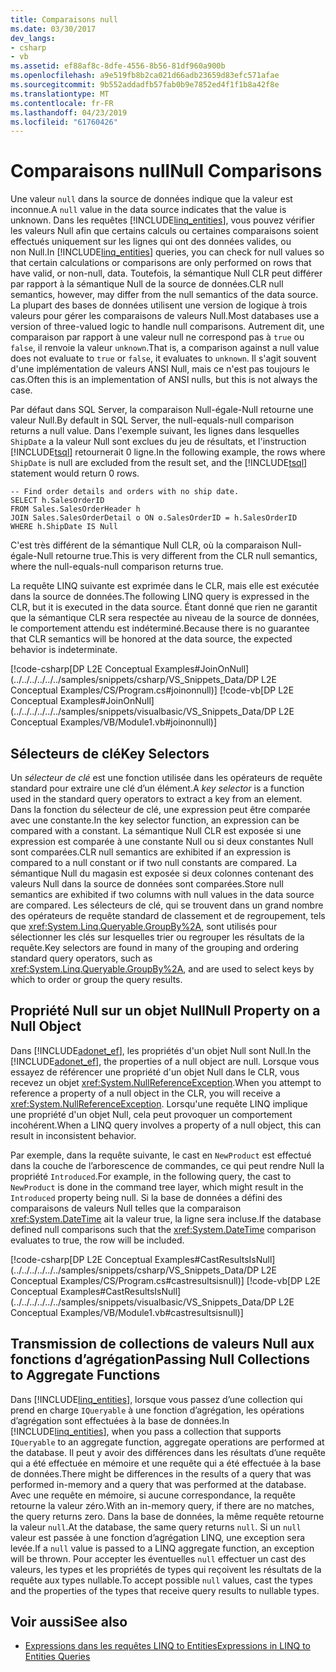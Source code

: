 ```yaml
---
title: Comparaisons null
ms.date: 03/30/2017
dev_langs:
- csharp
- vb
ms.assetid: ef88af8c-8dfe-4556-8b56-81df960a900b
ms.openlocfilehash: a9e519fb8b2ca021d66adb23659d83efc571afae
ms.sourcegitcommit: 9b552addadfb57fab0b9e7852ed4f1f1b8a42f8e
ms.translationtype: MT
ms.contentlocale: fr-FR
ms.lasthandoff: 04/23/2019
ms.locfileid: "61760426"
---
```

# <a name="null-comparisons"></a><span data-ttu-id="df247-102">Comparaisons null</span><span class="sxs-lookup"><span data-stu-id="df247-102">Null Comparisons</span></span>
<span data-ttu-id="df247-103">Une valeur `null` dans la source de données indique que la valeur est inconnue.</span><span class="sxs-lookup"><span data-stu-id="df247-103">A `null` value in the data source indicates that the value is unknown.</span></span> <span data-ttu-id="df247-104">Dans les requêtes [!INCLUDE[linq_entities](../../../../../../includes/linq-entities-md.md)], vous pouvez vérifier les valeurs Null afin que certains calculs ou certaines comparaisons soient effectués uniquement sur les lignes qui ont des données valides, ou non Null.</span><span class="sxs-lookup"><span data-stu-id="df247-104">In [!INCLUDE[linq_entities](../../../../../../includes/linq-entities-md.md)] queries, you can check for null values so that certain calculations or comparisons are only performed on rows that have valid, or non-null, data.</span></span> <span data-ttu-id="df247-105">Toutefois, la sémantique Null CLR peut différer par rapport à la sémantique Null de la source de données.</span><span class="sxs-lookup"><span data-stu-id="df247-105">CLR null semantics, however, may differ from the null semantics of the data source.</span></span> <span data-ttu-id="df247-106">La plupart des bases de données utilisent une version de logique à trois valeurs pour gérer les comparaisons de valeurs Null.</span><span class="sxs-lookup"><span data-stu-id="df247-106">Most databases use a version of three-valued logic to handle null comparisons.</span></span> <span data-ttu-id="df247-107">Autrement dit, une comparaison par rapport à une valeur null ne correspond pas à `true` ou `false`, il renvoie la valeur `unknown`.</span><span class="sxs-lookup"><span data-stu-id="df247-107">That is, a comparison against a null value does not evaluate to `true` or `false`, it evaluates to `unknown`.</span></span> <span data-ttu-id="df247-108">Il s'agit souvent d'une implémentation de valeurs ANSI Null, mais ce n'est pas toujours le cas.</span><span class="sxs-lookup"><span data-stu-id="df247-108">Often this is an implementation of ANSI nulls, but this is not always the case.</span></span>  
  
 <span data-ttu-id="df247-109">Par défaut dans SQL Server, la comparaison Null-égale-Null retourne une valeur Null.</span><span class="sxs-lookup"><span data-stu-id="df247-109">By default in SQL Server, the null-equals-null comparison returns a null value.</span></span> <span data-ttu-id="df247-110">Dans l'exemple suivant, les lignes dans lesquelles `ShipDate` a la valeur Null sont exclues du jeu de résultats, et l'instruction [!INCLUDE[tsql](../../../../../../includes/tsql-md.md)] retournerait 0 ligne.</span><span class="sxs-lookup"><span data-stu-id="df247-110">In the following example, the rows where `ShipDate` is null are excluded from the result set, and the [!INCLUDE[tsql](../../../../../../includes/tsql-md.md)] statement would return 0 rows.</span></span>  
  
```  
-- Find order details and orders with no ship date.  
SELECT h.SalesOrderID  
FROM Sales.SalesOrderHeader h  
JOIN Sales.SalesOrderDetail o ON o.SalesOrderID = h.SalesOrderID  
WHERE h.ShipDate IS Null  
```  
  
 <span data-ttu-id="df247-111">C'est très différent de la sémantique Null CLR, où la comparaison Null-égale-Null retourne true.</span><span class="sxs-lookup"><span data-stu-id="df247-111">This is very different from the CLR null semantics, where the null-equals-null comparison returns true.</span></span>  
  
 <span data-ttu-id="df247-112">La requête LINQ suivante est exprimée dans le CLR, mais elle est exécutée dans la source de données.</span><span class="sxs-lookup"><span data-stu-id="df247-112">The following LINQ query is expressed in the CLR, but it is executed in the data source.</span></span> <span data-ttu-id="df247-113">Étant donné que rien ne garantit que la sémantique CLR sera respectée au niveau de la source de données, le comportement attendu est indéterminé.</span><span class="sxs-lookup"><span data-stu-id="df247-113">Because there is no guarantee that CLR semantics will be honored at the data source, the expected behavior is indeterminate.</span></span>  
  
 [!code-csharp[DP L2E Conceptual Examples#JoinOnNull](../../../../../../samples/snippets/csharp/VS_Snippets_Data/DP L2E Conceptual Examples/CS/Program.cs#joinonnull)]
 [!code-vb[DP L2E Conceptual Examples#JoinOnNull](../../../../../../samples/snippets/visualbasic/VS_Snippets_Data/DP L2E Conceptual Examples/VB/Module1.vb#joinonnull)]  
  
## <a name="key-selectors"></a><span data-ttu-id="df247-114">Sélecteurs de clé</span><span class="sxs-lookup"><span data-stu-id="df247-114">Key Selectors</span></span>  
 <span data-ttu-id="df247-115">Un *sélecteur de clé* est une fonction utilisée dans les opérateurs de requête standard pour extraire une clé d’un élément.</span><span class="sxs-lookup"><span data-stu-id="df247-115">A *key selector* is a function used in the standard query operators to extract a key from an element.</span></span> <span data-ttu-id="df247-116">Dans la fonction du sélecteur de clé, une expression peut être comparée avec une constante.</span><span class="sxs-lookup"><span data-stu-id="df247-116">In the key selector function, an expression can be compared with a constant.</span></span> <span data-ttu-id="df247-117">La sémantique Null CLR est exposée si une expression est comparée à une constante Null ou si deux constantes Null sont comparées.</span><span class="sxs-lookup"><span data-stu-id="df247-117">CLR null semantics are exhibited if an expression is compared to a null constant or if two null constants are compared.</span></span> <span data-ttu-id="df247-118">La sémantique Null du magasin est exposée si deux colonnes contenant des valeurs Null dans la source de données sont comparées.</span><span class="sxs-lookup"><span data-stu-id="df247-118">Store null semantics are exhibited if two columns with null values in the data source are compared.</span></span> <span data-ttu-id="df247-119">Les sélecteurs de clé, qui se trouvent dans un grand nombre des opérateurs de requête standard de classement et de regroupement, tels que <xref:System.Linq.Queryable.GroupBy%2A>, sont utilisés pour sélectionner les clés sur lesquelles trier ou regrouper les résultats de la requête.</span><span class="sxs-lookup"><span data-stu-id="df247-119">Key selectors are found in many of the grouping and ordering standard query operators, such as <xref:System.Linq.Queryable.GroupBy%2A>, and are used to select keys by which to order or group the query results.</span></span>  
  
## <a name="null-property-on-a-null-object"></a><span data-ttu-id="df247-120">Propriété Null sur un objet Null</span><span class="sxs-lookup"><span data-stu-id="df247-120">Null Property on a Null Object</span></span>  
 <span data-ttu-id="df247-121">Dans [!INCLUDE[adonet_ef](../../../../../../includes/adonet-ef-md.md)], les propriétés d'un objet Null sont Null.</span><span class="sxs-lookup"><span data-stu-id="df247-121">In the [!INCLUDE[adonet_ef](../../../../../../includes/adonet-ef-md.md)], the properties of a null object are null.</span></span> <span data-ttu-id="df247-122">Lorsque vous essayez de référencer une propriété d'un objet Null dans le CLR, vous recevez un objet <xref:System.NullReferenceException>.</span><span class="sxs-lookup"><span data-stu-id="df247-122">When you attempt to reference a property of a null object in the CLR, you will receive a <xref:System.NullReferenceException>.</span></span> <span data-ttu-id="df247-123">Lorsqu'une requête LINQ implique une propriété d'un objet Null, cela peut provoquer un comportement incohérent.</span><span class="sxs-lookup"><span data-stu-id="df247-123">When a LINQ query involves a property of a null object, this can result in inconsistent behavior.</span></span>  
  
 <span data-ttu-id="df247-124">Par exemple, dans la requête suivante, le cast en `NewProduct` est effectué dans la couche de l’arborescence de commandes, ce qui peut rendre Null la propriété `Introduced`.</span><span class="sxs-lookup"><span data-stu-id="df247-124">For example, in the following query, the cast to `NewProduct` is done in the command tree layer, which might result in the `Introduced` property being null.</span></span> <span data-ttu-id="df247-125">Si la base de données a défini des comparaisons de valeurs Null telles que la comparaison <xref:System.DateTime> ait la valeur true, la ligne sera incluse.</span><span class="sxs-lookup"><span data-stu-id="df247-125">If the database defined null comparisons such that the <xref:System.DateTime> comparison evaluates to true, the row will be included.</span></span>  
  
 [!code-csharp[DP L2E Conceptual Examples#CastResultsIsNull](../../../../../../samples/snippets/csharp/VS_Snippets_Data/DP L2E Conceptual Examples/CS/Program.cs#castresultsisnull)]
 [!code-vb[DP L2E Conceptual Examples#CastResultsIsNull](../../../../../../samples/snippets/visualbasic/VS_Snippets_Data/DP L2E Conceptual Examples/VB/Module1.vb#castresultsisnull)]  
  
## <a name="passing-null-collections-to-aggregate-functions"></a><span data-ttu-id="df247-126">Transmission de collections de valeurs Null aux fonctions d’agrégation</span><span class="sxs-lookup"><span data-stu-id="df247-126">Passing Null Collections to Aggregate Functions</span></span>  
 <span data-ttu-id="df247-127">Dans [!INCLUDE[linq_entities](../../../../../../includes/linq-entities-md.md)], lorsque vous passez d’une collection qui prend en charge `IQueryable` à une fonction d’agrégation, les opérations d’agrégation sont effectuées à la base de données.</span><span class="sxs-lookup"><span data-stu-id="df247-127">In [!INCLUDE[linq_entities](../../../../../../includes/linq-entities-md.md)], when you pass a collection that supports `IQueryable` to an aggregate function, aggregate operations are performed at the database.</span></span> <span data-ttu-id="df247-128">Il peut y avoir des différences dans les résultats d’une requête qui a été effectuée en mémoire et une requête qui a été effectuée à la base de données.</span><span class="sxs-lookup"><span data-stu-id="df247-128">There might be differences in the results of a query that was performed in-memory and a query that was performed at the database.</span></span> <span data-ttu-id="df247-129">Avec une requête en mémoire, si aucune correspondance, la requête retourne la valeur zéro.</span><span class="sxs-lookup"><span data-stu-id="df247-129">With an in-memory query, if there are no matches, the query returns zero.</span></span> <span data-ttu-id="df247-130">Dans la base de données, la même requête retourne la valeur `null`.</span><span class="sxs-lookup"><span data-stu-id="df247-130">At the database, the same query returns `null`.</span></span> <span data-ttu-id="df247-131">Si un `null` valeur est passée à une fonction d’agrégation LINQ, une exception sera levée.</span><span class="sxs-lookup"><span data-stu-id="df247-131">If a `null` value is passed to a LINQ aggregate function, an exception will be thrown.</span></span> <span data-ttu-id="df247-132">Pour accepter les éventuelles `null` effectuer un cast des valeurs, les types et les propriétés de types qui reçoivent les résultats de la requête aux types nullable.</span><span class="sxs-lookup"><span data-stu-id="df247-132">To accept possible `null` values, cast the types and the properties of the types that receive query results to nullable types.</span></span>  
  
## <a name="see-also"></a><span data-ttu-id="df247-133">Voir aussi</span><span class="sxs-lookup"><span data-stu-id="df247-133">See also</span></span>

- [<span data-ttu-id="df247-134">Expressions dans les requêtes LINQ to Entities</span><span class="sxs-lookup"><span data-stu-id="df247-134">Expressions in LINQ to Entities Queries</span></span>](../../../../../../docs/framework/data/adonet/ef/language-reference/expressions-in-linq-to-entities-queries.md)
